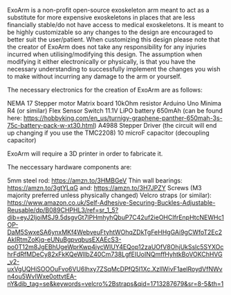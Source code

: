 ExoArm is a non-profit open-source exoskeleton arm meant to act as a substitute for more expensive exoskeletons in places that are less financially stable/do not have access to medical exoskeletons. 
It is meant to be highly customizable so any changes to the design are encouraged to better suit the user/patient. 
When customizing this design please note that the creator of ExoArm does not take any responsibility for any injuries incurred when utilising/modifying this design. The assumption when modifying it either electronically
or physically, is that you have the necessary understanding to successfully implement the changes you wish to make without incurring any damage to the arm or yourself. 

The necessary electronics for the creation of ExoArm are as follows: 

NEMA 17 Stepper motor
Matrix board
10kOhm resistor
Arduino Uno Minima R4 (or similar)
Flex Sensor
Switch
11.1V LiPO battery 650mAh (can be found here: https://hobbyking.com/en_us/turnigy-graphene-panther-650mah-3s-75c-battery-pack-w-xt30.html)
A4988 Stepper Driver (the circuit will end up changing if you use the TMC2208)
10 microF capacitor (decoupling capacitor)

ExoArm will require a 3D printer in order to fabricate it. 

The neccessary hardware components are: 

5mm steel rod: https://amzn.to/3HMBGeV
Thin wall bearings: https://amzn.to/3gtYLqG and: https://amzn.to/3H7JPZY
Screws (M3 majority preferred unless physically changed) 
Velcro straps (or similar): https://www.amazon.co.uk/Self-Adhesive-Securing-Buckles-Adjustable-Reusable/dp/B089CHPHL3/ref=sr_1_5?dib=eyJ2IjoiMSJ9.5dsgvGt7lPHmhyhQbuP7C42uf2ieOHCIfrEnpHtcNEWHc1OP-DaM5SwxeSA6ynxMKf4WebveuFtyhtWOhqZDkTgFeHHgGAi9gCWfoT2Ec2AkIRtmZoKjq-eUNuBgpvqbusEXAEcS3-po0T12m8JgEBhUgeWprKwp4iycWIUY4EQop12zaUOfV8OhjUkSslc5SYXOchrFdRfMDeCy82xFkKQeWlIbZ40Cm738LgfEIUoINQmffHyhtkBoVOKChHVG_v2-uxVgUQHiSOOOuFvo6VU6lhxy7ZSqMcDPfQ5I1Xc.XzllWivF1aelRoydVfNWvn4ou5WvIWxe0ottvtEA-nY&dib_tag=se&keywords=velcro%2Bstraps&qid=1713287679&sr=8-5&th=1
